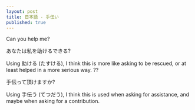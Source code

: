```yaml
---
layout: post
title: 日本語 - 手伝い
published: true
---
```


Can you help me?

あなたは私を助けるできる?

Using 助ける (たすける), I think this is more like asking to be rescued, or at least helped in a more serious way. ??

手伝って頂けますか?

Using 手伝う (てつだう), I think this is used when asking for assistance, and maybe when asking for a contribution.
